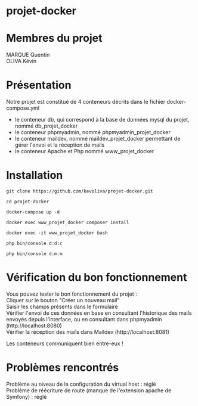 # projet-docker

# Membres du projet
MARQUE Quentin  
OLIVA Kévin  

# Présentation
Notre projet est constitué de 4 conteneurs décrits dans le fichier docker-compose.yml  
- le conteneur db, qui correspond à la base de données mysql du projet, nommé db_projet_docker  
- le conteneur phpmyadmin, nommé phpmyadmin_projet_docker  
- le conteneur maildev, nommé maildev_projet_docker permettant de gérer l'envoi et la réception de mails  
- le conteneur Apache et Php nommé www_projet_docker  

# Installation

```
git clone https://github.com/kevoliva/projet-docker.git
```

```
cd projet-docker
```

```
docker-compose up -d
```

```
docker exec www_projet_docker composer install
```

```
docker exec -it www_projet_docker bash
```

```
php bin/console d:d:c
```

```
php bin/console d:m:m
```

# Vérification du bon fonctionnement
Vous pouvez tester le bon fonctionnement du projet :  
Cliquer sur le bouton "Créer un nouveau mail"  
Saisir les champs présents dans le formulaire  
Vérifier l'envoi de ces données en base en consultant l'historique des mails envoyés depuis l'interface, ou en consultant dans phpmyadmin (http://localhost:8080)  
Vérifier la réception des mails dans Maildev (http://localhost:8081)  

Les conteneurs communiquent bien entre-eux !  

# Problèmes rencontrés
Problème au niveau de la configuration du virtual host : réglé  
Problème de réécriture de route (manque de l'extension apache de Symfony) : réglé
